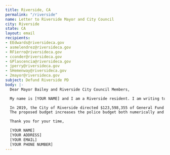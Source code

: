```yaml
---
title: Riverside, CA
permalink: "/riverside"
name: Letter to Riverside Mayor and City Council
city: Riverside
state: CA
layout: email
recipients:
- EEdwards@riversideca.gov
- asmelendrez@riversideca.gov
- RFierro@riversideca.gov
- cconder@riversideca.gov
- GPlascencia@riversideca.gov
- jperry@riversideca.gov
- SHemenway@riversideca.gov
- 2mayor@riversideca.gov
subject: Defund Riverside PD
body: |-
  Dear Mayor Bailey and Riverside City Council Members,

  My name is [YOUR NAME] and I am a Riverside resident. I am writing to demand that the Riverside City Council adopt a city budget that prioritizes community wellbeing, and redirects funding away from the police.

  In 2019, the City of Riverside directed $123,598,355 of General Fund money to the police, representing 44% of the total budget alongside additional Measure Z funds. On June 16, the City Council will adopt an Emergency Budget to respond to shortfalls related to the COVID-19 crisis.
  The proposed budget increases the police budget both numerically and as a percentage of the general fund. Given the circumstances of the public health crisis, it is more urgent than ever that the City Council go back to the drawing board and redirect a significant portion of the police budget toward programs that support a healthy and secure Riverside. I demand a budget that reflects the real needs of Riverside residents including affordable housing programs, community-based mental health services, and more.

  Thank you for your time,

  [YOUR NAME]
  [YOUR ADDRESS]
  [YOUR EMAIL]
  [YOUR PHONE NUMBER]
---
```


